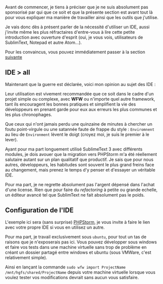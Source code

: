 Avant de commencer, je tiens à préciser que je ne suis absolument pas sponsorisé par qui que ce soit
et que la présente section est avant tout là pour vous expliquer ma manière de travailler ainsi que
les outils que j'utilise.

Je vais donc dès à présent parler de la nécessité d'utiliser un IDE, aussi j'invite même les plus
réfractaires d'entre-vous à lire cette petite introduction avec ouverture d'esprit (oui, je vous vois,
utilisateurs de SublimText, Notepad et autre Atom...).

Pour les convaincus, vous pouvez immédiatement passer à la section [suivante](#configuration-de-lide)

## IDE > all

Maintenant que la guerre est déclarée, voici mon opinion au sujet des IDE :

Leur utilisation est vivement recommandée que ce soit dans le cadre d'un projet simple ou complexe,
avec **WFW** ou n'importe quel autre framework, tant ils encouragent les bonnes pratiques et simplifient
la vie des développeurs en prenant garde pour eux aux erreurs les plus communes et les plus chronophages.

Que ceux qui n'ont jamais perdu une quinzaine de minutes à chercher un foutu point-virgule ou une satannée
faute de frappe du style : `Enviromnent` au lieu de `Environment` lèvent le doigt (croyez moi, je suis
le premier à le lever).

Ayant pour ma part longuement utilisé SublimeText 3 avec différents modules, je dois avouer que
la migration vers PHPStorm m'a été réellement salutaire autant sur un plan qualitatif que productif.
Je sais que pour nous autres, développeurs, les habitudes sont souvent le plus grand freins face
au changement, mais prenez le temps d'y penser et d'essayer un véritable IDE.

Pour ma part, je ne regrette absolument pas l'argent dépensé dans l'achat d'une license. Rien que pour
faire du *refactoring* à petite ou grande echelle, un éditeur avancé tel que SublimText ne fait
absolument pas le poids.

## Configuration de l'IDE

L'exemple ici sera (sans surprise) [PHPStorm](https://www.jetbrains.com/phpstorm/), je vous invite à
faire le lien avec votre propre IDE si vous en utilisez un autre.

Pour ma part, je travail exclusivement sous `ubuntu`, pour tout un tas de raisons que je n'exposerais
pas ici. Vous pouvez développer sous windows et faire vos tests dans une machine virtuelle sans trop
de problème en créant un dossier partagé entre windows et ubuntu (sous VMWare, c'est relativement
simple).

Ainsi en lançant la commande `sudo wfw import ProjectName /mnt/hgfs/shared/ProjectName` depuis votre
machine virtuelle lorsque vous voulez tester vos modifications devrait sans aucun vous satisfaire.

